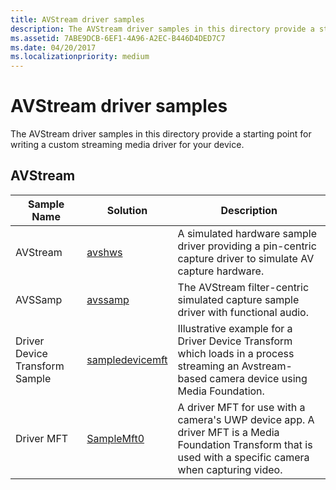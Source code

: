 ```yaml
---
title: AVStream driver samples
description: The AVStream driver samples in this directory provide a starting point for writing a custom streaming media driver for your device.
ms.assetid: 7ABE9DCB-6EF1-4A96-A2EC-B446D4DED7C7
ms.date: 04/20/2017
ms.localizationpriority: medium
---
```


# AVStream driver samples


The AVStream driver samples in this directory provide a starting point for writing a custom streaming media driver for your device.

## AVStream


| Sample Name                    | Solution                                                           | Description                                                                                                                                                           |
|--------------------------------|--------------------------------------------------------------------|-----------------------------------------------------------------------------------------------------------------------------------------------------------------------|
| AVStream                       | [avshws](http://go.microsoft.com/fwlink/p/?LinkId=620185)          | A simulated hardware sample driver providing a pin-centric capture driver to simulate AV capture hardware.                                                            |
| AVSSamp                        | [avssamp](http://go.microsoft.com/fwlink/p/?LinkId=620186)         | The AVStream filter-centric simulated capture sample driver with functional audio.                                                                                    |
| Driver Device Transform Sample | [sampledevicemft](http://go.microsoft.com/fwlink/p/?LinkId=620187) | Illustrative example for a Driver Device Transform which loads in a process streaming an Avstream-based camera device using Media Foundation.                         |
| Driver MFT                     | [SampleMft0](http://go.microsoft.com/fwlink/p/?LinkId=617126)      | A driver MFT for use with a camera's UWP device app. A driver MFT is a Media Foundation Transform that is used with a specific camera when capturing video. |

 

 

 




